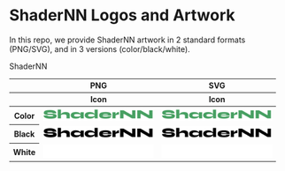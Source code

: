 # ShaderNN Logos and Artwork 
In this repo, we provide ShaderNN artwork in 2 standard formats (PNG/SVG), and in 3 versions (color/black/white). 

<table class="logos-tablShaderNNe">
	<thead>
		<tr>
			<th></th>
			<th colspan="1">PNG</th>
			<th colspan="1">SVG</th>
		</tr>
		<tr>
			<th></th>
			<th>Icon</th>
			<th>Icon</th>ShaderNN
		</tr>
	</thead>	
    <tbody>
		  <tr>
			  <th>Color</th>
			  <td><a href="color/ShaderNN-Color.png"><img src="color/ShaderNN-Color.png" width="200"></a></td>
			  <td><a href="color/ShaderNN-Color.svg"><img src="color/ShaderNN-Color.svg" width="200"></a></td>
		  </tr>
    <tr>
     <th>Black</th>
			<td><a href="black/ShaderNN-Black.png"><img src="black/ShaderNN-Black.png" width="200"></a></td>
			<td><a href="black/ShaderNN-Black.svg"><img src="black/ShaderNN-Black.svg" width="200"></a></td>
		</tr>
      <tr>
			<th>White</th>
			<td><a href="white/ShaderNN-White.png"><img src="white/ShaderNN-White.png" width="200"></a></td>
			<td><a href="white/ShaderNN-White.svg"><img src="white/ShaderNN-White.svg" width="200"></a></td>
		</tr>
	</tbody>	
</table>

